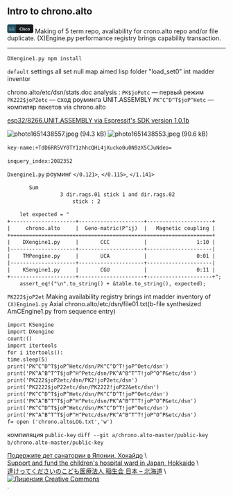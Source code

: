 ## Intro to chrono.alto 
<img width="60" alt="photo1651438557.jpeg (94.3 kB)" src="https://raw.githubusercontent.com/NikolayTach/chrono.alto/main/chrono.alto-master/cisco_button_icon_151865.png">
Making of 5 term repo, availability for crono.alto repo and/or file duplicate. (X)Engine.py performance registry brings capability transaction. 

---
`DXengine1.py npm install`

`default` settings all set null map aimed lisp folder "load_set0" int madder inventor

chrono.alto/etc/dsn/stats.doc analysis :
`PK$joPetc` — первый режим 
`PK222$joP2etc` — сход роуминга UNIT.ASSEMBLY
`PK^C^D^T$joP^Hetc` — компиляр пакетов via chrono.alto

[esp32/8266.UNIT.ASSEMBLY via Espressif's SDK version 1.0.1b](https://github.com/NikolayTach/low_power_voltage_measurement/blob/5f517ef1cf346746f348f02d7dd6ac8623063bfb/tools/esptool.py)

<img width="200" alt="photo1651438557.jpeg (94.3 kB)" src="https://img.esa.io/uploads/production/attachments/19425/2022/05/02/127519/05083ca7-009c-42a7-9bff-f05e4a0f1ea2.jpeg">
<img width="200" alt="photo1651438553.jpeg (90.6 kB)" src="https://img.esa.io/uploads/production/attachments/19425/2022/05/02/127519/6419471f-d46d-4a1a-9640-1b8561b6984a.jpeg">

`key-name:+TdD6RR5VY0TY1zhhcQHi4jXucko0u0N9zX5CJuNdeo=` 

`inquery_index:2082352`
 
`Dxengine1.py` роуминг `</0.121>`, `</0.115>`, `</1.141>`
          
          
          
           Sum
                     3 dir.rags.01 stick 1 and dir.rags.02 
                         stick : 2 

```  println!("{}", table.to_string());
    let expected = "
+---------------------+---------------------+---------------------+
|     chrono.alto     |  Geno-matric(P^ij)  |   Magnetic coupling |
+=================================================================+
|    DXengine1.py     |       CCC           |                1:10 |
|---------------------+---------------------+---------------------|
|    TMPengine.py     |       UCA           |                0:01 |
|---------------------+---------------------+---------------------|
|    KSengine1.py     |       CGU           |                0:11 |
+---------------------+---------------------+---------------------+";
    assert_eq!("\n".to_string() + &table.to_string(), expected);
  ```
    

`PK222$joP2et` Making availability registry brings int madder inventory of `(X)Engine1.py`
Axial chrono.alto/etc/dsn/file01.txt(b-file synthesized AmCEngine1.py from sequence entry)
```import TMPengine
import KSengine 
import DXengine 
count:()
import itertools
for i itertools():
time.sleep(5) 
print('PK^C^D^T$joP^Hetc/dsn/PK^C^D^T!joP^Oetc/dsn')
print('PK^A^B^T^T$joP^H^Petc/dsn/PK^A^B^T^T!joP^O^P&etc/dsn')
print('PK222$joP2etc/dsn/PK2!joP2etc/dsn')
print('PK2222$joP22etc/dsn/PK2222!joP22&etc/dsn')
print('PK^C^D^T$joP^Hetc/dsn/PK^C^D^T!joP^Oetc/dsn')
print('PK^A^B^T^T$joP^H^Petc/dsn/PK^A^B^T^T!joP^O^P&etc/dsn')
print('PK^C^D^T$joP^Hetc/dsn/PK^C^D^T!joP^Oetc/dsn')
print('PK^A^B^T^T$joP^H^Petc/dsn/PK^A^B^T^T!joP^O^P&etc/dsn')
f= open ('chrono.altoLOG.txt','w')
````
компиляция `public-key`
`diff --git a/chrono.alto-master/public-key b/chrono.alto-master/public-key`

[Подержите дет санатории в Японии, Хокайдо](http://www.toseikai.net/) 
\\\
[Support and fund the children's hospital ward in Japan, Hokkaido](http://www.toseikai.net/)
\\\
[達けってくださいのこども医療法人 稲生会 日本 – 北海道](http://www.toseikai.net/)
\\\
<a rel="license" href="http://creativecommons.org/licenses/by/4.0/"><img alt="Лицензия Creative Commons" style="border-width:0" src="https://i.creativecommons.org/l/by/4.0/88x31.png" /></a><br /><a rel="license" href="http://creativecommons.org/licenses/by/4.0/"></a>.

